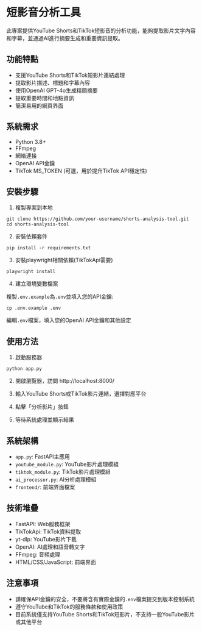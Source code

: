# 短影音分析工具

此專案提供YouTube Shorts和TikTok短影音的分析功能，能夠提取影片文字內容和字幕，並通過AI進行摘要生成和重要資訊提取。

## 功能特點

- 支援YouTube Shorts和TikTok短影片連結處理
- 提取影片描述、標題和字幕內容
- 使用OpenAI GPT-4o生成精簡摘要
- 提取重要時間和地點資訊
- 簡潔易用的網頁界面

## 系統需求

- Python 3.8+
- FFmpeg
- 網絡連接
- OpenAI API金鑰
- TikTok MS_TOKEN (可選，用於提升TikTok API穩定性)

## 安裝步驟

1. 複製專案到本地

```
git clone https://github.com/your-username/shorts-analysis-tool.git
cd shorts-analysis-tool
```

2. 安裝依賴套件

```
pip install -r requirements.txt
```

3. 安裝playwright相關依賴(TikTokApi需要)

```
playwright install
```

4. 建立環境變數檔案

複製`.env.example`為`.env`並填入您的API金鑰:

```
cp .env.example .env
```

編輯`.env`檔案，填入您的OpenAI API金鑰和其他設定

## 使用方法

1. 啟動服務器

```
python app.py
```

2. 開啟瀏覽器，訪問 http://localhost:8000/

3. 輸入YouTube Shorts或TikTok影片連結，選擇對應平台

4. 點擊「分析影片」按鈕

5. 等待系統處理並顯示結果

## 系統架構

- `app.py`: FastAPI主應用
- `youtube_module.py`: YouTube影片處理模組
- `tiktok_module.py`: TikTok影片處理模組
- `ai_processor.py`: AI分析處理模組
- `frontend/`: 前端界面檔案

## 技術堆疊

- FastAPI: Web服務框架
- TikTokApi: TikTok資料提取
- yt-dlp: YouTube影片下載
- OpenAI: AI處理和語音轉文字
- FFmpeg: 音頻處理
- HTML/CSS/JavaScript: 前端界面

## 注意事項

- 請確保API金鑰的安全，不要將含有實際金鑰的`.env`檔案提交到版本控制系統
- 遵守YouTube和TikTok的服務條款和使用政策
- 目前系統僅支持YouTube Shorts和TikTok短影片，不支持一般YouTube影片或其他平台